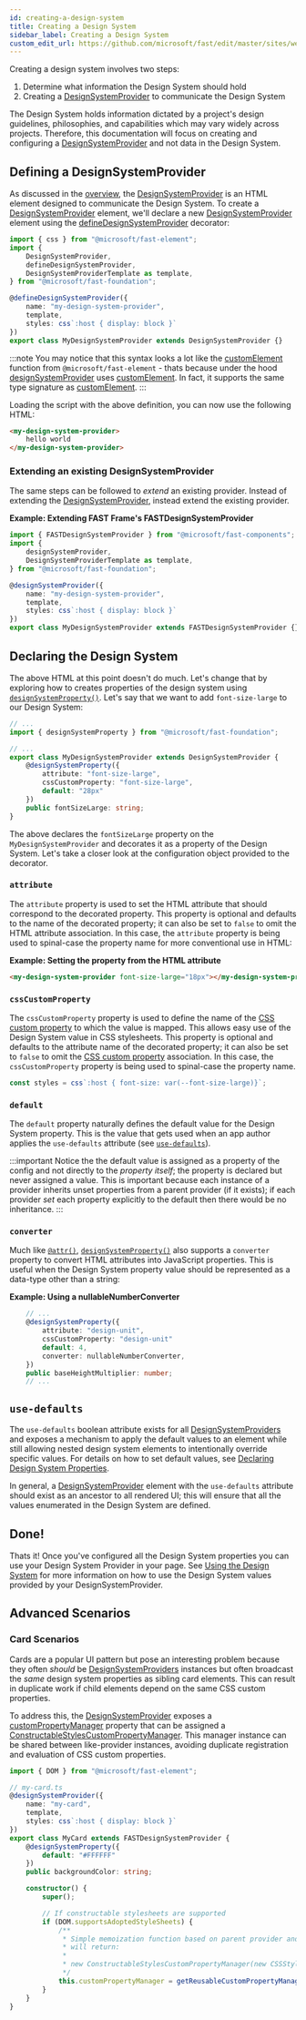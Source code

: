 ```yaml
---
id: creating-a-design-system
title: Creating a Design System
sidebar_label: Creating a Design System
custom_edit_url: https://github.com/microsoft/fast/edit/master/sites/website/src/docs/design-systems/creating-a-design-system.md
---
```

Creating a design system involves two steps:
1. Determine what information the Design System should hold
2. Creating a [DesignSystemProvider](/docs/api/fast-foundation.designsystemprovider) to communicate the Design System

The Design System holds information dictated by a project's design guidelines, philosophies, and capabilities which may vary widely across projects. Therefore, this documentation will focus on creating and configuring a [DesignSystemProvider](/docs/api/fast-foundation.designsystemprovider) and not data in the Design System.

## Defining a DesignSystemProvider
As discussed in the [overview](/docs/design-systems/overview#the-designSystemProvider), the [DesignSystemProvider](/docs/api/fast-foundation.designsystemprovider) is an HTML element designed to communicate the Design System. To create a [DesignSystemProvider](/docs/api/fast-foundation.designsystemprovider) element, we'll declare a new [DesignSystemProvider](/docs/api/fast-foundation.designsystemprovider) element using the [defineDesignSystemProvider](/docs/api/fast-foundation.definedesignsystemprovider) decorator:

```ts
import { css } from "@microsoft/fast-element";
import {
    DesignSystemProvider,
    defineDesignSystemProvider,
    DesignSystemProviderTemplate as template,
} from "@microsoft/fast-foundation";

@defineDesignSystemProvider({
    name: "my-design-system-provider",
    template,
    styles: css`:host { display: block }`
})
export class MyDesignSystemProvider extends DesignSystemProvider {}
```
:::note
You may notice that this syntax looks a lot like the [customElement](/docs/api/fast-element.customelement) function from `@microsoft/fast-element` - thats because under the hood [designSystemProvider](/docs/api/fast-foundation.designsystemprovider) uses [customElement](/docs/api/fast-element.customelement). In fact, it supports the same type signature as [customElement](/docs/api/fast-element.customelement).
:::

Loading the script with the above definition, you can now use the following HTML:

```html
<my-design-system-provider>
    hello world
</my-design-system-provider>
```
### Extending an existing DesignSystemProvider
The same steps can be followed to *extend* an existing provider. Instead of extending the [DesignSystemProvider](/docs/api/fast-foundation.designsystemprovider), instead extend the existing provider.

**Example: Extending FAST Frame's FASTDesignSystemProvider**
```ts
import { FASTDesignSystemProvider } from "@microsoft/fast-components";
import {
    designSystemProvider,
    DesignSystemProviderTemplate as template,
} from "@microsoft/fast-foundation";

@designSystemProvider({
    name: "my-design-system-provider",
    template,
    styles: css`:host { display: block }`
})
export class MyDesignSystemProvider extends FASTDesignSystemProvider {}
```

## Declaring the Design System
The above HTML at this point doesn't do much. Let's change that by exploring how to creates properties of the design system using [`designSystemProperty()`](/docs/api/fast-foundation.designsystemproperty). Let's say that we want to add `font-size-large` to our Design System:

```ts
// ...
import { designSystemProperty } from "@microsoft/fast-foundation";

// ...
export class MyDesignSystemProvider extends DesignSystemProvider {
    @designSystemProperty({
        attribute: "font-size-large",
        cssCustomProperty: "font-size-large",
        default: "28px"
    })
    public fontSizeLarge: string;
}
```

The above declares the `fontSizeLarge` property on the `MyDesignSystemProvider` and decorates it as a property of the Design System. Let's take a closer look at the configuration object provided to the decorator.

### `attribute`
The `attribute` property is used to set the HTML attribute that should correspond to the decorated property. This property is optional and defaults to the name of the decorated property; it can also be set to `false` to omit the HTML attribute association. In this case, the `attribute` property is being used to spinal-case the property name for more conventional use in HTML:

**Example: Setting the property from the HTML attribute**
```html
<my-design-system-provider font-size-large="18px"></my-design-system-provider>
```

### `cssCustomProperty`
The `cssCustomProperty` property is used to define the name of the [CSS custom property](https://developer.mozilla.org/en-US/docs/Web/CSS/--*) to which the value is mapped. This allows easy use of the Design System value in CSS stylesheets. This property is optional and defaults to the attribute name of the decorated property; it can also be set to `false` to omit the [CSS custom property](https://developer.mozilla.org/en-US/docs/Web/CSS/--*) association. In this case, the `cssCustomProperty` property is being used to spinal-case the property name.

```ts
const styles = css`:host { font-size: var(--font-size-large)}`;
```
### `default`
The `default` property naturally defines the default value for the Design System property. This is the value that gets used when an app author applies the `use-defaults` attribute (see [`use-defaults`](#use-defaults)).

:::important
Notice the the default value is assigned as a property of the config and not directly to the *property itself*; the property is declared but never assigned a value. This is important because each instance of a provider inherits unset properties from a parent provider (if it exists); if each provider *set* each property explicitly to the default then there would be no inheritance.
:::

### `converter`
Much like [`@attr()`](/docs/api/fast-element.attr), [`designSystemProperty()`](/docs/api/fast-foundation.designsystemproperty) also supports a `converter` property to convert HTML attributes into JavaScript properties. This is useful when the Design System property value should be represented as a data-type other than a string:

**Example: Using a nullableNumberConverter**
```ts
    // ...
    @designSystemProperty({
        attribute: "design-unit",
        cssCustomProperty: "design-unit"
        default: 4,
        converter: nullableNumberConverter,
    })
    public baseHeightMultiplier: number;
    // ...
```

## `use-defaults`
The `use-defaults` boolean attribute exists for all [DesignSystemProviders](/docs/api/fast-foundation.designsystemprovider) and exposes a mechanism to apply the default values to an element while still allowing nested design system elements to intentionally override specific values. For details on how to set default values, see [Declaring Design System Properties](#declaring-the-design-system).

In general, a [DesignSystemProvider](/docs/api/fast-foundation.designsystemprovider) element with the `use-defaults` attribute should exist as an ancestor to all rendered UI; this will ensure that all the values enumerated in the Design System are defined.

## Done!
Thats it! Once you've configured all the Design System properties you can use your Design System Provider in your page. See [Using the Design System](/docs/design-systems/using-the-design-system) for more information on how to use the Design System values provided by your DesignSystemProvider.

## Advanced Scenarios
### Card Scenarios
Cards are a popular UI pattern but pose an interesting problem because they often *should* be [DesignSystemProviders](/docs/api/fast-foundation.designsystemprovider) instances but often broadcast the *same* design system properties as sibling card elements. This can result in duplicate work if child elements depend on the same CSS custom properties.

To address this, the [DesignSystemProvider](/docs/api/fast-foundation.designsystemprovider) exposes a [customPropertyManager](/docs/api/fast-foundation.designsystemprovider.custompropertymanager) property that can be assigned a [ConstructableStylesCustomPropertyManager](/docs/api/fast-foundation.constructablestylescustompropertymanager). This manager instance can be shared between like-provider instances, avoiding duplicate registration and evaluation of CSS custom properties.

```ts
import { DOM } from "@microsoft/fast-element";

// my-card.ts
@designSystemProvider({
    name: "my-card",
    template,
    styles: css`:host { display: block }`
})
export class MyCard extends FASTDesignSystemProvider {
    @designSystemProperty({
        default: "#FFFFFF"
    })
    public backgroundColor: string;

    constructor() {
        super();

        // If constructable stylesheets are supported
        if (DOM.supportsAdoptedStyleSheets) {
            /**
             * Simple memoization function based on parent provider and current background color. In non-memoized cases,
             * will return:
             * 
             * new ConstructableStylesCustomPropertyManager(new CSSStyleSheet())
             */
            this.customPropertyManager = getReusableCustomPropertyManager(this.provider, this.backgroundColor)
        }
    }
}
```